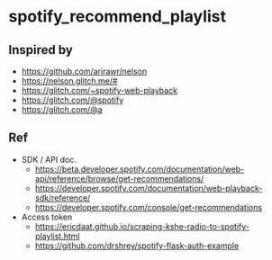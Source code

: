 # spotify_recommend_playlist

## Inspired by 
- https://github.com/arirawr/nelson
- https://nelson.glitch.me/#
- https://glitch.com/~spotify-web-playback
- https://glitch.com/@spotify
- https://glitch.com/@a

## Ref 
- SDK / API doc. 
	- https://beta.developer.spotify.com/documentation/web-api/reference/browse/get-recommendations/
	- https://developer.spotify.com/documentation/web-playback-sdk/reference/
	- https://developer.spotify.com/console/get-recommendations 
- Access token  
	- https://ericdaat.github.io/scraping-kshe-radio-to-spotify-playlist.html
	- https://github.com/drshrey/spotify-flask-auth-example

